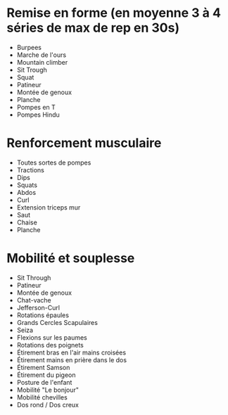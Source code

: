 # Remise en forme (en moyenne 3 à 4 séries de max de rep en 30s)
* Burpees
* Marche de l'ours
* Mountain climber
* Sit Trough
* Squat
* Patineur
* Montée de genoux
* Planche
* Pompes en T
* Pompes Hindu

# Renforcement musculaire
* Toutes sortes de pompes
* Tractions
* Dips
* Squats
* Abdos
* Curl
* Extension triceps mur
* Saut
* Chaise
* Planche

# Mobilité et souplesse
* Sit Through
* Patineur
* Montée de genoux
* Chat-vache
* Jefferson-Curl
* Rotations épaules
* Grands Cercles Scapulaires
* Seiza
* Flexions sur les paumes
* Rotations des poignets
* Étirement bras en l'air mains croisées
* Étirement mains en prière dans le dos
* Étirement Samson
* Étirement du pigeon
* Posture de l'enfant
* Mobilité "Le bonjour"
* Mobilité chevilles
* Dos rond / Dos creux

